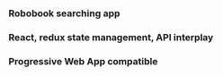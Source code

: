 ### Robobook searching app
### React, redux state management, API interplay
### Progressive Web App compatible
